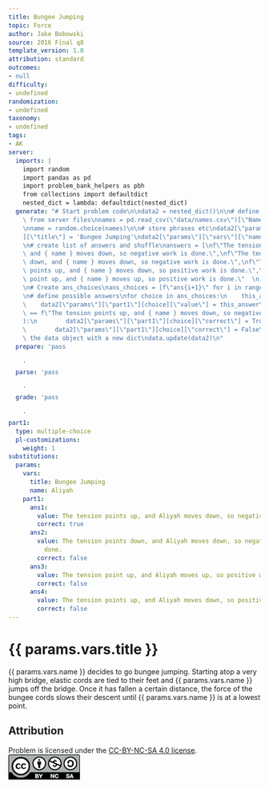 ```yaml
---
title: Bungee Jumping
topic: Force
author: Jake Bobowski
source: 2016 Final q8
template_version: 1.0
attribution: standard
outcomes:
- null
difficulty:
- undefined
randomization:
- undefined
taxonomy:
- undefined
tags:
- AK
server:
  imports: |
    import random
    import pandas as pd
    import problem_bank_helpers as pbh
    from collections import defaultdict
    nested_dict = lambda: defaultdict(nested_dict)
  generate: "# Start problem code\n\ndata2 = nested_dict()\n\n# define or load names/items/objects\
    \ from server files\nnames = pd.read_csv(\"data/names.csv\")[\"Names\"].tolist()\n\
    \nname = random.choice(names)\n\n# store phrases etc\ndata2[\"params\"][\"vars\"\
    ][\"title\"] = 'Bungee Jumping'\ndata2[\"params\"][\"vars\"][\"name\"] = name\n\
    \n# create list of answers and shuffle\nanswers = [\nf\"The tension points up,\
    \ and { name } moves down, so negative work is done.\",\nf\"The tension points\
    \ down, and { name } moves down, so negative work is done.\",\nf\"The tension\
    \ points up, and { name } moves down, so positive work is done.\",\nf\"The tension\
    \ point up, and { name } moves up, so positive work is done.\"  \n]\n\nrandom.shuffle(answers)\n\
    \n# Create ans_choices\nans_choices = [f\"ans{i+1}\" for i in range(len(answers))]\n\
    \n# define possible answers\nfor choice in ans_choices:\n    this_answer = answers.pop()\n\
    \    data2[\"params\"][\"part1\"][choice][\"value\"] = this_answer\n\n    if(this_answer\
    \ == f\"The tension points up, and { name } moves down, so negative work is done.\"\
    ):\n        data2[\"params\"][\"part1\"][choice][\"correct\"] = True\n    else:\n\
    \        data2[\"params\"][\"part1\"][choice][\"correct\"] = False\n\n# Update\
    \ the data object with a new dict\ndata.update(data2)\n"
  prepare: 'pass

    '
  parse: 'pass

    '
  grade: 'pass

    '
part1:
  type: multiple-choice
  pl-customizations:
    weight: 1
substitutions:
  params:
    vars:
      title: Bungee Jumping
      name: Aliyah
    part1:
      ans1:
        value: The tension points up, and Aliyah moves down, so negative work is done.
        correct: true
      ans2:
        value: The tension points down, and Aliyah moves down, so negative work is
          done.
        correct: false
      ans3:
        value: The tension point up, and Aliyah moves up, so positive work is done.
        correct: false
      ans4:
        value: The tension points up, and Aliyah moves down, so positive work is done.
        correct: false
---
```

# {{ params.vars.title }}
{{ params.vars.name }} decides to go bungee jumping. Starting atop a very high bridge, elastic cords are tied to their feet and {{ params.vars.name }} jumps off the bridge. Once it has fallen a certain distance, the force of the bungee cords slows their descent until {{ params.vars.name }} is at a lowest point.

## Attribution

Problem is licensed under the [CC-BY-NC-SA 4.0 license](https://creativecommons.org/licenses/by-nc-sa/4.0/).
![The Creative Commons 4.0 license requiring attribution-BY, non-commercial-NC, and share-alike-SA license.](https://raw.githubusercontent.com/firasm/bits/master/by-nc-sa.png)